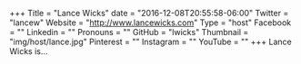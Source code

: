 +++
Title = "Lance Wicks"
date = "2016-12-08T20:55:58-06:00"
Twitter = "lancew"
Website = "http://www.lancewicks.com"
Type = "host"
Facebook = ""
Linkedin = ""
Pronouns = ""
GitHub = "lwicks"
Thumbnail = "img/host/lance.jpg"
Pinterest = ""
Instagram = ""
YouTube = ""
+++
Lance Wicks is...
